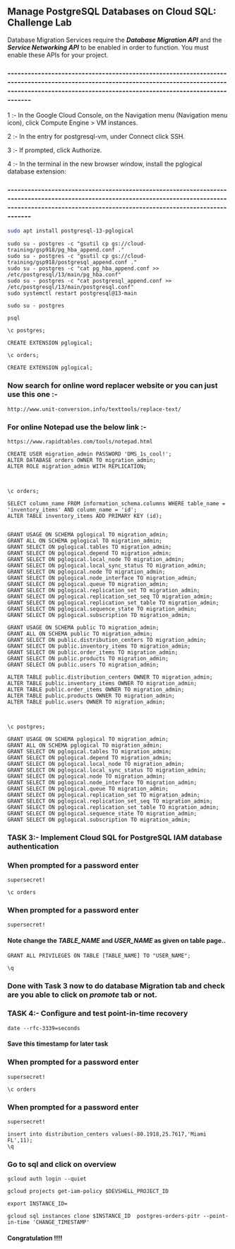 ## Manage PostgreSQL Databases on Cloud SQL: Challenge Lab


Database Migration Services require the ***Database Migration API*** and the ***Service Networking API*** to be enabled in order to function. You must enable these APIs for your project.

### ----------------------------------------------------------------------------------------------------------------------------------------------------------------------------------------------------------

1 :- In the Google Cloud Console, on the Navigation menu (Navigation menu icon), click Compute Engine > VM instances.

2 :- In the entry for postgresql-vm, under Connect click SSH.

3 :- If prompted, click Authorize.

4 :- In the terminal in the new browser window, install the pglogical database extension:

### ----------------------------------------------------------------------------------------------------------------------------------------------------------------------------------------------------------

```bash
sudo apt install postgresql-13-pglogical
```

```
sudo su - postgres -c "gsutil cp gs://cloud-training/gsp918/pg_hba_append.conf ."
sudo su - postgres -c "gsutil cp gs://cloud-training/gsp918/postgresql_append.conf ."
sudo su - postgres -c "cat pg_hba_append.conf >> /etc/postgresql/13/main/pg_hba.conf"
sudo su - postgres -c "cat postgresql_append.conf >> /etc/postgresql/13/main/postgresql.conf"
sudo systemctl restart postgresql@13-main
```

```
sudo su - postgres
```
```
psql
```

```
\c postgres;
```

```
CREATE EXTENSION pglogical;
```
```
\c orders;
```
```
CREATE EXTENSION pglogical;
```

### Now search for online word replacer website or you can just use this one  :-

```
http://www.unit-conversion.info/texttools/replace-text/
```

### For online Notepad use the below link :- 
```
https://www.rapidtables.com/tools/notepad.html
```

```
CREATE USER migration_admin PASSWORD 'DMS_1s_cool!';
ALTER DATABASE orders OWNER TO migration_admin;
ALTER ROLE migration_admin WITH REPLICATION;



\c orders;

SELECT column_name FROM information_schema.columns WHERE table_name = 'inventory_items' AND column_name = 'id';
ALTER TABLE inventory_items ADD PRIMARY KEY (id);


GRANT USAGE ON SCHEMA pglogical TO migration_admin;
GRANT ALL ON SCHEMA pglogical TO migration_admin;
GRANT SELECT ON pglogical.tables TO migration_admin;
GRANT SELECT ON pglogical.depend TO migration_admin;
GRANT SELECT ON pglogical.local_node TO migration_admin;
GRANT SELECT ON pglogical.local_sync_status TO migration_admin;
GRANT SELECT ON pglogical.node TO migration_admin;
GRANT SELECT ON pglogical.node_interface TO migration_admin;
GRANT SELECT ON pglogical.queue TO migration_admin;
GRANT SELECT ON pglogical.replication_set TO migration_admin;
GRANT SELECT ON pglogical.replication_set_seq TO migration_admin;
GRANT SELECT ON pglogical.replication_set_table TO migration_admin;
GRANT SELECT ON pglogical.sequence_state TO migration_admin;
GRANT SELECT ON pglogical.subscription TO migration_admin;

GRANT USAGE ON SCHEMA public TO migration_admin;
GRANT ALL ON SCHEMA public TO migration_admin;
GRANT SELECT ON public.distribution_centers TO migration_admin;
GRANT SELECT ON public.inventory_items TO migration_admin;
GRANT SELECT ON public.order_items TO migration_admin;
GRANT SELECT ON public.products TO migration_admin;
GRANT SELECT ON public.users TO migration_admin;

ALTER TABLE public.distribution_centers OWNER TO migration_admin;
ALTER TABLE public.inventory_items OWNER TO migration_admin;
ALTER TABLE public.order_items OWNER TO migration_admin;
ALTER TABLE public.products OWNER TO migration_admin;
ALTER TABLE public.users OWNER TO migration_admin;



\c postgres;

GRANT USAGE ON SCHEMA pglogical TO migration_admin;
GRANT ALL ON SCHEMA pglogical TO migration_admin;
GRANT SELECT ON pglogical.tables TO migration_admin;
GRANT SELECT ON pglogical.depend TO migration_admin;
GRANT SELECT ON pglogical.local_node TO migration_admin;
GRANT SELECT ON pglogical.local_sync_status TO migration_admin;
GRANT SELECT ON pglogical.node TO migration_admin;
GRANT SELECT ON pglogical.node_interface TO migration_admin;
GRANT SELECT ON pglogical.queue TO migration_admin;
GRANT SELECT ON pglogical.replication_set TO migration_admin;
GRANT SELECT ON pglogical.replication_set_seq TO migration_admin;
GRANT SELECT ON pglogical.replication_set_table TO migration_admin;
GRANT SELECT ON pglogical.sequence_state TO migration_admin;
GRANT SELECT ON pglogical.subscription TO migration_admin;
```


### TASK 3:- Implement Cloud SQL for PostgreSQL IAM database authentication


### When prompted for a password enter 
```
supersecret!
```

```
\c orders
```
### When prompted for a password enter 
```
supersecret!
```



#### Note change the ***TABLE_NAME*** and ***USER_NAME*** as given on table page..
```
GRANT ALL PRIVILEGES ON TABLE [TABLE_NAME] TO "USER_NAME";

\q
```

### Done with Task 3 now to do database Migration tab and check are you able to click on ***promote*** tab or not.

### TASK 4:- Configure and test point-in-time recovery

```
date --rfc-3339=seconds
```

#### Save this timestamp for later task

### When prompted for a password enter 
```
supersecret!
```

```
\c orders
```
### When prompted for a password enter 
```
supersecret!
```

```
insert into distribution_centers values(-80.1918,25.7617,'Miami FL',11);
\q
```

### Go to sql and click on overview 

```
gcloud auth login --quiet

gcloud projects get-iam-policy $DEVSHELL_PROJECT_ID
```
```
export INSTANCE_ID=
```

```
gcloud sql instances clone $INSTANCE_ID  postgres-orders-pitr --point-in-time 'CHANGE_TIMESTAMP'
```

#### 

#### Congratulation !!!!



